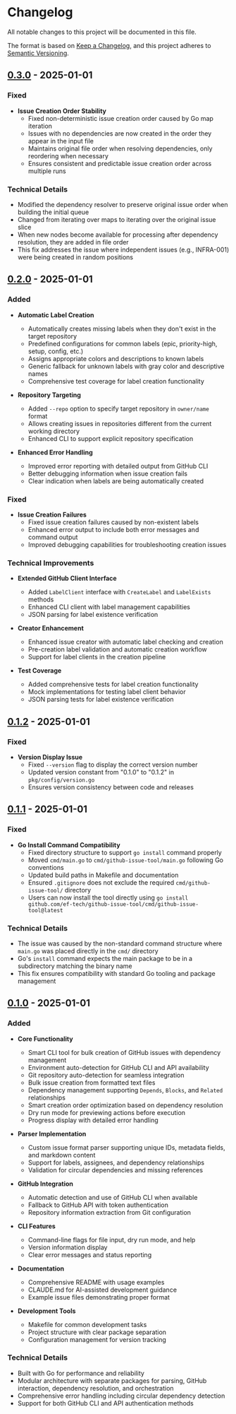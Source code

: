 # Changelog

All notable changes to this project will be documented in this file.

The format is based on [Keep a Changelog](https://keepachangelog.com/en/1.0.0/),
and this project adheres to [Semantic Versioning](https://semver.org/spec/v2.0.0.html).

## [0.3.0] - 2025-01-01

### Fixed

- **Issue Creation Order Stability**
  - Fixed non-deterministic issue creation order caused by Go map iteration
  - Issues with no dependencies are now created in the order they appear in the input file
  - Maintains original file order when resolving dependencies, only reordering when necessary
  - Ensures consistent and predictable issue creation order across multiple runs

### Technical Details

- Modified the dependency resolver to preserve original issue order when building the initial queue
- Changed from iterating over maps to iterating over the original issue slice
- When new nodes become available for processing after dependency resolution, they are added in file order
- This fix addresses the issue where independent issues (e.g., INFRA-001) were being created in random positions

## [0.2.0] - 2025-01-01

### Added

- **Automatic Label Creation**
  - Automatically creates missing labels when they don't exist in the target repository
  - Predefined configurations for common labels (epic, priority-high, setup, config, etc.)
  - Assigns appropriate colors and descriptions to known labels
  - Generic fallback for unknown labels with gray color and descriptive names
  - Comprehensive test coverage for label creation functionality

- **Repository Targeting**
  - Added `--repo` option to specify target repository in `owner/name` format
  - Allows creating issues in repositories different from the current working directory
  - Enhanced CLI to support explicit repository specification

- **Enhanced Error Handling**
  - Improved error reporting with detailed output from GitHub CLI
  - Better debugging information when issue creation fails
  - Clear indication when labels are being automatically created

### Fixed

- **Issue Creation Failures**
  - Fixed issue creation failures caused by non-existent labels
  - Enhanced error output to include both error messages and command output
  - Improved debugging capabilities for troubleshooting creation issues

### Technical Improvements

- **Extended GitHub Client Interface**
  - Added `LabelClient` interface with `CreateLabel` and `LabelExists` methods
  - Enhanced CLI client with label management capabilities
  - JSON parsing for label existence verification

- **Creator Enhancement**
  - Enhanced issue creator with automatic label checking and creation
  - Pre-creation label validation and automatic creation workflow
  - Support for label clients in the creation pipeline

- **Test Coverage**
  - Added comprehensive tests for label creation functionality
  - Mock implementations for testing label client behavior
  - JSON parsing tests for label existence verification

## [0.1.2] - 2025-01-01

### Fixed

- **Version Display Issue**
  - Fixed `--version` flag to display the correct version number
  - Updated version constant from "0.1.0" to "0.1.2" in `pkg/config/version.go`
  - Ensures version consistency between code and releases

## [0.1.1] - 2025-01-01

### Fixed

- **Go Install Command Compatibility**
  - Fixed directory structure to support `go install` command properly
  - Moved `cmd/main.go` to `cmd/github-issue-tool/main.go` following Go conventions
  - Updated build paths in Makefile and documentation
  - Ensured `.gitignore` does not exclude the required `cmd/github-issue-tool/` directory
  - Users can now install the tool directly using `go install github.com/ef-tech/github-issue-tool/cmd/github-issue-tool@latest`

### Technical Details

- The issue was caused by the non-standard command structure where `main.go` was placed directly in the `cmd/` directory
- Go's `install` command expects the main package to be in a subdirectory matching the binary name
- This fix ensures compatibility with standard Go tooling and package management

## [0.1.0] - 2025-01-01

### Added

- **Core Functionality**
  - Smart CLI tool for bulk creation of GitHub issues with dependency management
  - Environment auto-detection for GitHub CLI and API availability
  - Git repository auto-detection for seamless integration
  - Bulk issue creation from formatted text files
  - Dependency management supporting `Depends`, `Blocks`, and `Related` relationships
  - Smart creation order optimization based on dependency resolution
  - Dry run mode for previewing actions before execution
  - Progress display with detailed error handling

- **Parser Implementation**
  - Custom issue format parser supporting unique IDs, metadata fields, and markdown content
  - Support for labels, assignees, and dependency relationships
  - Validation for circular dependencies and missing references

- **GitHub Integration**
  - Automatic detection and use of GitHub CLI when available
  - Fallback to GitHub API with token authentication
  - Repository information extraction from Git configuration

- **CLI Features**
  - Command-line flags for file input, dry run mode, and help
  - Version information display
  - Clear error messages and status reporting

- **Documentation**
  - Comprehensive README with usage examples
  - CLAUDE.md for AI-assisted development guidance
  - Example issue files demonstrating proper format

- **Development Tools**
  - Makefile for common development tasks
  - Project structure with clear package separation
  - Configuration management for version tracking

### Technical Details

- Built with Go for performance and reliability
- Modular architecture with separate packages for parsing, GitHub interaction, dependency resolution, and orchestration
- Comprehensive error handling including circular dependency detection
- Support for both GitHub CLI and API authentication methods

[0.3.0]: https://github.com/ef-tech/github-issue-tool/releases/tag/v0.3.0
[0.2.0]: https://github.com/ef-tech/github-issue-tool/releases/tag/v0.2.0
[0.1.2]: https://github.com/ef-tech/github-issue-tool/releases/tag/v0.1.2
[0.1.1]: https://github.com/ef-tech/github-issue-tool/releases/tag/v0.1.1
[0.1.0]: https://github.com/ef-tech/github-issue-tool/releases/tag/v0.1.0